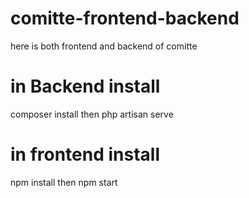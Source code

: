 # comitte-frontend-backend
here is both frontend and backend of comitte
# in Backend install
composer install 
then 
php artisan serve

# in frontend install 
npm install
then 
npm start


